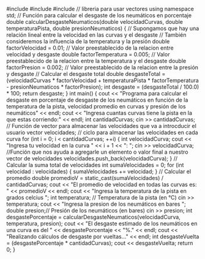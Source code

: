 #include <iostream>
#include <cmath>
#include <vector> // libreria para usar vectores
using namespace std;
// Función para calcular el desgaste de los neumáticos en porcentaje
double calcularDesgasteNeumaticos(double velocidadCurvas, double temperaturaPista, double presionNeumaticos) {
    // Supongamos que hay una relación lineal entre la velocidad en las curvas y el desgaste
    // También consideremos la influencia de la temperatura y la presión
    double factorVelocidad = 0.01; // Valor preestablecido de la relacion entre velocidad y desgaste
    double factorTemperatura = 0.005; // Valor preestablecido de la relacion entre la temperatura y el desgaste
    double factorPresion = 0.002; // Valor preestablecido de la relacion entre la presión y desgaste
    // Calcular el desgaste total
    double desgasteTotal = (velocidadCurvas * factorVelocidad + temperaturaPista * factorTemperatura - presionNeumaticos * factorPresion);
    int desgaste = (desgasteTotal / 100.0) * 100;
    return desgaste;
}
int main() {
    cout << "Programa para calcular el desgaste en porcentaje de desgaste de los neumáticos en función de la temperatura de la pista, velocidad promedio en curvas y presión de los neumáticos" << endl;
    cout << "Ingresa cuantas curvas tiene la pista en la que estas corriendo:" << endl;
    int cantidadCurvas;
    cin >> cantidadCurvas;
    // Función de vector para almacenar las velocidades que va a introcducir el usuario
    vector<int> velocidades;
    // ciclo para almacenar las velocidades en cada curva
    for (int i = 0; i < cantidadCurvas; ++i) {
        int velocidadCurva;
        cout << "Ingresa tu velocidad en la curva " << i + 1 << ": ";
        cin >> velocidadCurva;
        //Función que nos ayuda a agregarle un elemento o valor final a nuestro vector de velocidades
        velocidades.push_back(velocidadCurva);
    }
    // Calcular la suma total de velocidades
    int sumaVelocidades = 0;
    for (int velocidad : velocidades) {
        sumaVelocidades += velocidad;
    }
    // Calcular el promedio
    double promedioV = static_cast<double>(sumaVelocidades) / cantidadCurvas;
    cout << "El promedio de velocidad en todas las curvas es: " << promedioV << endl;
    cout << "Ingresa la temperatura de la pista en grados celcius ";
    int temperatura; // Temperatura de la pista (en °C)
    cin >> temperatura;
    cout << "Ingresa la presion de los neumáticos en bares ";
    double presion;// Presión de los neumáticos (en bares)
    cin >> presion;
    int desgastePorcentaje = calcularDesgasteNeumaticos(velocidadCurva, temperatura, presion);
    cout << "El desgaste estimado de los neumáticos en una curva es del " << desgastePorcentaje << "%." << endl;
    cout << "Realizando cálculos de desgaste por vueltas..." << endl;
    int desgasteVuelta = (desgastePorcentaje * cantidadCurvas);
    cout << desgasteVuelta;
    return 0;
}
